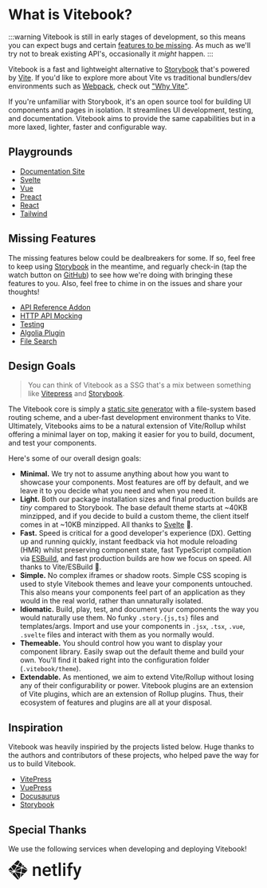 # What is Vitebook?

:::warning
Vitebook is still in early stages of development, so this means you can expect bugs
and certain [features to be missing](#missing-features). As much as we'll try not to break
existing API's, occasionally it _might_ happen.
:::

Vitebook is a fast and lightweight alternative to [Storybook][storybook] that's
powered by [Vite][vite]. If you'd like to explore more about Vite vs traditional bundlers/dev
environments such as [Webpack][webpack], check out ["Why Vite"][vite-why].

If you're unfamiliar with Storybook, it's an open source tool for building UI components and
pages in isolation. It streamlines UI development, testing, and documentation. Vitebook aims
to provide the same capabilities but in a more laxed, lighter, faster and configurable way.

## Playgrounds

- [Documentation Site](https://stackblitz.com/github/vitebook/vitebook/tree/main/docs)
- [Svelte](https://stackblitz.com/github/vitebook/vitebook/tree/main/examples/svelte)
- [Vue](https://stackblitz.com/github/vitebook/vitebook/tree/main/examples/vue)
- [Preact](https://stackblitz.com/github/vitebook/vitebook/tree/main/examples/preact)
- [React](https://stackblitz.com/github/vitebook/vitebook/tree/main/examples/react)
- [Tailwind](https://stackblitz.com/github/vitebook/vitebook/tree/main/examples/tailwind)

## Missing Features

The missing features below could be dealbreakers for some. If so, feel free to keep using
[Storybook][storybook] in the meantime, and reguarly check-in (tap the watch button
on [GitHub][vitebook-gh]) to see how we're doing with bringing these features to you. Also,
feel free to chime in on the issues and share your thoughts!

- [API Reference Addon](https://github.com/vitebook/vitebook/issues/4)
- [HTTP API Mocking](https://github.com/vitebook/vitebook/issues/6)
- [Testing](https://github.com/vitebook/vitebook/issues/7)
- [Algolia Plugin](https://github.com/vitebook/vitebook/issues/8)
- [File Search](https://github.com/vitebook/vitebook/issues/9)

## Design Goals

> You can think of Vitebook as a SSG that's a mix between something like [Vitepress][vitepress]
> and [Storybook][storybook].

The Vitebook core is simply a [static site generator][what-is-ssg] with a file-system based routing
scheme, and a uber-fast development environment thanks to Vite. Ultimately, Vitebooks aims to be
a natural extension of Vite/Rollup whilst offering a minimal layer on top, making it easier for you
to build, document, and test your components.

Here's some of our overall design goals:

- **Minimal.** We try not to assume anything about how you want to showcase your components. Most
  features are off by default, and we leave it to you decide what you need and when you need it.
- **Light.** Both our package installation sizes and final production builds are _tiny_ compared
  to Storybook. The base default theme starts at ~40KB minzipped, and if you decide to
  build a custom theme, the client itself comes in at ~10KB minzipped. All thanks to
  [Svelte][svelte-gh] 👏.
- **Fast.** Speed is critical for a good developer's experience (DX). Getting up and running quickly,
  instant feedback via hot module reloading (HMR) whilst preserving component state, fast TypeScript
  compilation via [ESBuild][esbuild], and fast production builds are how we focus on speed. All
  thanks to Vite/ESBuild 👏.
- **Simple.** No complex iframes or shadow roots. Simple CSS scoping is used to style Vitebook
  themes and leave your components untouched. This also means your components feel part of an
  application as they would in the real world, rather than unnaturally isolated.
- **Idiomatic.** Build, play, test, and document your components the way you would naturally use
  them. No funky `.story.{js,ts}` files and templates/args. Import and use your components in `.jsx`,
  `.tsx`, `.vue`, `.svelte` files and interact with them as you normally would.
- **Themeable.** You should control how you want to display your component library. Easily swap
  out the default theme and build your own. You'll find it baked right into the configuration
  folder (`.vitebook/theme`).
- **Extendable.** As mentioned, we aim to extend Vite/Rollup without losing any of their
  configurability or power. Vitebook plugins are an extension of Vite plugins, which are an
  extension of Rollup plugins. Thus, their ecosystem of features and plugins are all at your
  disposal.

[esbuild]: https://esbuild.github.io
[storybook]: https://storybook.js.org
[webpack]: https://webpack.js.org
[vite]: https://vitejs.dev
[vite-why]: https://vitejs.dev/guide/why.html
[vitebook]: https://vitebook.dev
[vitebook-gh]: https://github.com/vitebook/vitebook
[svelte-gh]: https://github.com/sveltejs/svelte
[vitepress]: https://vitepress.vuejs.org
[package]: https://www.npmjs.com/package/@vitebook/core
[what-is-ssg]: https://www.cloudflare.com/en-au/learning/performance/static-site-generator/#:~:text=A%20static%20site%20generator%20is,to%20users%20ahead%20of%20time.

## Inspiration

Vitebook was heavily inspiried by the projects listed below. Huge thanks to the authors and
contributors of these projects, who helped pave the way for us to build Vitebook.

- [VitePress](https://github.com/vuejs/vitepress)
- [VuePress](https://github.com/vuepress/vuepress-next)
- [Docusaurus](https://github.com/facebook/docusaurus)
- [Storybook](https://github.com/storybookjs/storybook)

## Special Thanks

We use the following services when developing and deploying Vitebook!

<a href="https://www.netlify.com" target="_blank" style="margin-top: 16px;">
<svg style="color: var(--vbk--color-text);">
<g fill="currentColor" fill-rule="evenodd">
<path d="M53.37 12.978l.123 2.198c1.403-1.7 3.245-2.55 5.525-2.55 3.951 0 5.962 2.268 6.032 6.804v12.568H60.79V19.676c0-1.207-.26-2.1-.78-2.681-.52-.58-1.371-.87-2.552-.87-1.719 0-3 .78-3.84 2.338v13.535h-4.262v-19.02h4.016zM77.748 32.35c-2.7 0-4.89-.852-6.567-2.557-1.678-1.705-2.517-3.976-2.517-6.812v-.527c0-1.898.365-3.595 1.096-5.089.73-1.494 1.757-2.657 3.078-3.49 1.321-.831 2.794-1.247 4.42-1.247 2.583 0 4.58.826 5.988 2.478 1.41 1.653 2.114 3.99 2.114 7.014v1.723h-12.4c.13 1.57.652 2.812 1.57 3.726.918.914 2.073 1.371 3.464 1.371 1.952 0 3.542-.79 4.77-2.373l2.297 2.198c-.76 1.136-1.774 2.018-3.042 2.645-1.269.627-2.692.94-4.27.94zm-.508-16.294c-1.17 0-2.113.41-2.832 1.23-.72.82-1.178 1.963-1.377 3.428h8.12v-.317c-.094-1.43-.474-2.51-1.14-3.243-.667-.732-1.59-1.098-2.771-1.098zm16.765-7.7v4.623h3.35v3.164h-3.35V26.76c0 .726.144 1.25.43 1.573.286.322.798.483 1.535.483a6.55 6.55 0 0 0 1.49-.176v3.305c-.97.27-1.905.404-2.806.404-3.273 0-4.91-1.81-4.91-5.431V16.142H86.62v-3.164h3.122V8.355h4.261zm11.137 23.643h-4.262v-27h4.262v27zm9.172 0h-4.262v-19.02h4.262v19.02zm-4.525-23.96c0-.655.207-1.2.622-1.634.416-.433 1.009-.65 1.78-.65.772 0 1.368.217 1.79.65.42.434.63.979.63 1.635 0 .644-.21 1.18-.63 1.608-.422.428-1.018.642-1.79.642-.771 0-1.364-.214-1.78-.642-.415-.427-.622-.964-.622-1.608zm10.663 23.96V16.142h-2.894v-3.164h2.894v-1.74c0-2.11.584-3.738 1.753-4.887 1.17-1.148 2.806-1.722 4.91-1.722.749 0 1.544.105 2.386.316l-.105 3.34a8.375 8.375 0 0 0-1.631-.14c-2.035 0-3.052 1.048-3.052 3.146v1.687h3.858v3.164h-3.858v15.856h-4.261zm17.87-6.117l3.858-12.903h4.542l-7.54 21.903c-1.158 3.199-3.122 4.799-5.893 4.799-.62 0-1.304-.106-2.052-.317v-3.305l.807.053c1.075 0 1.885-.196 2.429-.589.543-.392.973-1.051 1.289-1.977l.613-1.635-6.664-18.932h4.595l4.016 12.903z"/>
<path fill-rule="nonzero" d="M27.887 14.135l-.014-.006c-.008-.003-.016-.006-.023-.013a.11.11 0 0 1-.028-.093l.773-4.726 3.625 3.626-3.77 1.604a.083.083 0 0 1-.033.006h-.015c-.005-.003-.01-.007-.02-.017a1.716 1.716 0 0 0-.495-.381zm5.258-.288l3.876 3.876c.805.806 1.208 1.208 1.355 1.674.022.069.04.138.054.209l-9.263-3.923a.728.728 0 0 0-.015-.006c-.037-.015-.08-.032-.08-.07 0-.038.044-.056.081-.071l.012-.005 3.98-1.684zm5.127 7.003c-.2.376-.59.766-1.25 1.427l-4.37 4.369L27 25.469l-.03-.006c-.05-.008-.103-.017-.103-.062a1.706 1.706 0 0 0-.655-1.193c-.023-.023-.017-.059-.01-.092 0-.005 0-.01.002-.014l1.063-6.526.004-.022c.006-.05.015-.108.06-.108a1.73 1.73 0 0 0 1.16-.665c.009-.01.015-.021.027-.027.032-.015.07 0 .103.014l9.65 4.082zm-6.625 6.801l-7.186 7.186 1.23-7.56.002-.01c.001-.01.003-.02.006-.029.01-.024.036-.034.061-.044l.012-.005a1.85 1.85 0 0 0 .695-.517c.024-.028.053-.055.09-.06a.09.09 0 0 1 .029 0l5.06 1.04zm-8.707 8.707l-.81.81-8.955-12.942a.424.424 0 0 0-.01-.014c-.014-.019-.029-.038-.026-.06 0-.016.011-.03.022-.042l.01-.013c.027-.04.05-.08.075-.123l.02-.035.003-.003c.014-.024.027-.047.051-.06.021-.01.05-.006.073-.001l9.921 2.046a.164.164 0 0 1 .076.033c.013.013.016.027.019.043a1.757 1.757 0 0 0 1.028 1.175c.028.014.016.045.003.078a.238.238 0 0 0-.015.045c-.125.76-1.197 7.298-1.485 9.063zm-1.692 1.691c-.597.591-.949.904-1.347 1.03a2 2 0 0 1-1.206 0c-.466-.148-.869-.55-1.674-1.356L8.028 28.73l2.349-3.643c.011-.018.022-.034.04-.047.025-.018.061-.01.091 0a2.434 2.434 0 0 0 1.638-.083c.027-.01.054-.017.075.002a.19.19 0 0 1 .028.032l8.999 13.058zM7.16 27.863L5.098 25.8l4.074-1.738a.084.084 0 0 1 .033-.007c.034 0 .054.034.072.065a2.91 2.91 0 0 0 .13.184l.013.016c.012.017.004.034-.008.05l-2.25 3.493zm-2.976-2.976l-2.61-2.61c-.444-.444-.766-.766-.99-1.043l7.936 1.646a.84.84 0 0 0 .03.005c.049.008.103.017.103.063 0 .05-.059.073-.109.092l-.023.01-4.337 1.837zM.13 19.892a2 2 0 0 1 .09-.495c.148-.466.55-.868 1.356-1.674l3.34-3.34a2175.525 2175.525 0 0 0 4.626 6.687c.027.036.057.076.026.106-.146.161-.292.337-.395.528a.16.16 0 0 1-.05.062c-.013.008-.027.005-.042.002h-.002L.129 19.891zm5.68-6.403l4.49-4.491c.423.185 1.96.834 3.333 1.414 1.04.44 1.988.84 2.286.97.03.012.057.024.07.054.008.018.004.041 0 .06a2.003 2.003 0 0 0 .523 1.828c.03.03 0 .073-.026.11l-.014.021-4.56 7.063c-.012.02-.023.037-.043.05-.024.015-.058.008-.086.001a2.274 2.274 0 0 0-.543-.074c-.164 0-.342.03-.522.063h-.001c-.02.003-.038.007-.054-.005a.21.21 0 0 1-.045-.051l-4.808-7.013zm5.398-5.398l5.814-5.814c.805-.805 1.208-1.208 1.674-1.355a2 2 0 0 1 1.206 0c.466.147.869.55 1.674 1.355l1.26 1.26L18.7 9.94a.155.155 0 0 1-.041.048c-.025.017-.06.01-.09 0a2.097 2.097 0 0 0-1.92.37c-.027.028-.067.012-.101-.003-.54-.235-4.74-2.01-5.341-2.265zm12.506-3.676l3.818 3.818-.92 5.698v.015a.135.135 0 0 1-.008.038c-.01.02-.03.024-.05.03a1.83 1.83 0 0 0-.548.273.154.154 0 0 0-.02.017c-.011.012-.022.023-.04.025a.114.114 0 0 1-.043-.007l-5.818-2.472-.011-.005c-.037-.015-.081-.033-.081-.071a2.198 2.198 0 0 0-.31-.915c-.028-.046-.059-.094-.035-.141l4.066-6.303zM19.78 13.02l5.454 2.31c.03.014.063.027.076.058a.106.106 0 0 1 0 .057c-.016.08-.03.171-.03.263v.153c0 .038-.039.054-.075.069l-.011.004c-.864.369-12.13 5.173-12.147 5.173-.017 0-.035 0-.052-.017-.03-.03 0-.072.027-.11a.76.76 0 0 0 .014-.02l4.482-6.94.008-.012c.026-.042.056-.089.104-.089l.045.007c.102.014.192.027.283.027.68 0 1.31-.331 1.69-.897a.16.16 0 0 1 .034-.04c.027-.02.067-.01.098.004zm-6.246 9.185l12.28-5.237s.018 0 .035.017c.067.067.124.112.179.154l.027.017c.025.014.05.03.052.056 0 .01 0 .016-.002.025L25.054 23.7l-.004.026c-.007.05-.014.107-.061.107a1.729 1.729 0 0 0-1.373.847l-.005.008c-.014.023-.027.045-.05.057-.021.01-.048.006-.07.001l-9.793-2.02c-.01-.002-.152-.519-.163-.52z"/>
</g>
</svg>
</a>
